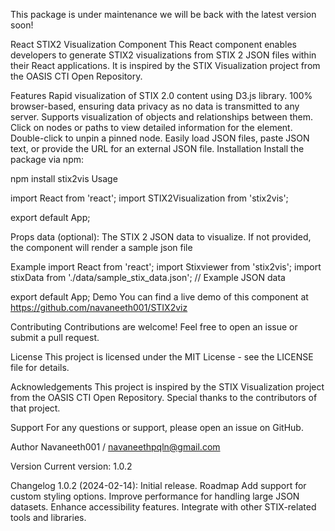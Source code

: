 This package is under maintenance we will be back with the latest version soon!

React STIX2 Visualization Component
This React component enables developers to generate STIX2 visualizations from STIX 2 JSON files within their React applications. It is inspired by the STIX Visualization project from the OASIS CTI Open Repository.

Features
Rapid visualization of STIX 2.0 content using D3.js library.
100% browser-based, ensuring data privacy as no data is transmitted to any server.
Supports visualization of objects and relationships between them.
Click on nodes or paths to view detailed information for the element.
Double-click to unpin a pinned node.
Easily load JSON files, paste JSON text, or provide the URL for an external JSON file.
Installation
Install the package via npm:

npm install stix2vis
Usage

import React from 'react';
import STIX2Visualization from 'stix2vis';

<!-- const App = () => {
return (

<div>
<STIX2Visualization stixJson={data}/>
</div>
);
} -->

export default App;

Props
data (optional): The STIX 2 JSON data to visualize. If not provided, the component will render a sample json file

Example
import React from 'react';
import Stixviewer from 'stix2vis';
import stixData from './data/sample_stix_data.json'; // Example JSON data

<!-- const App = () => {
return (

<div>
<STIX2Visualization stixJson={stixData} wrapStyle={{backgroundColor:'white'}} graphStyle={{backgroundColor:'white'}}/>
</div>
);
} -->

export default App;
Demo
You can find a live demo of this component at https://github.com/navaneeth001/STIX2viz

Contributing
Contributions are welcome! Feel free to open an issue or submit a pull request.

License
This project is licensed under the MIT License - see the LICENSE file for details.

Acknowledgements
This project is inspired by the STIX Visualization project from the OASIS CTI Open Repository. Special thanks to the contributors of that project.

Support
For any questions or support, please open an issue on GitHub.

Author
Navaneeth001 / navaneethpqln@gmail.com

Version
Current version: 1.0.2

Changelog
1.0.2 (2024-02-14): Initial release.
Roadmap
Add support for custom styling options.
Improve performance for handling large JSON datasets.
Enhance accessibility features.
Integrate with other STIX-related tools and libraries.
